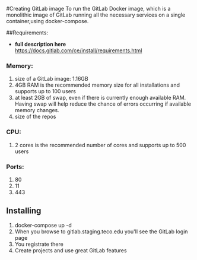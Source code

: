#Creating GitLab image
To run the GitLab Docker image, which is a monolithic image of GitLab running all the necessary services on a single container,using docker-compose.

##Requirements:
* **full description here** https://docs.gitlab.com/ce/install/requirements.html

### Memory: 
1. size of a GitLab image: 1.16GB
2. 4GB RAM is the recommended memory size for all installations and supports up to 100 users
3. at least 2GB of swap, even if there is currently enough available RAM. Having swap will help reduce the chance of errors occurring if available 
memory changes.
4. size of the repos

### CPU: 
1. 2 cores is the recommended number of cores and supports up to 500 users

### Ports:
1. 80
2. 11
3. 443

## Installing
1. docker-compose up -d 
2. When you browse to gitlab.staging.teco.edu you'll see the GitLab login page
3. You registrate there
4. Create projects and use great GitLab features




	 